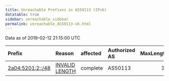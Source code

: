 ```yaml
---
title: Unreachable Prefixes in AS50113 (IPv6)
datatable: true
sidebar: unreachable_sidebar
permalink: unreachable_AS50113-v6.html
---
```


Data as of 2019-02-12 21:15:00 UTC


<div class="datatable-begin"></div>

| Prefix                                                     | Reason                                                                                                     | affected   | Authorized AS   |   MaxLength | Anchor                                         |   unreachable /48s |
|:-----------------------------------------------------------|:-----------------------------------------------------------------------------------------------------------|:-----------|:----------------|------------:|:-----------------------------------------------|-------------------:|
| [2a04:5201:2::/48](https://stat.ripe.net/2a04:5201:2::/48) | [INVALID LENGTH](https://rpki-validator.ripe.net/announcement-preview?asn=AS50113&prefix=2a04:5201:2::/48) | complete   | AS50113         |          32 | [RIPE](unreachable_RIPE_NCC_RPKI_Root-v6.html) |                  1 |

<div class="datatable-end"></div>